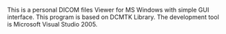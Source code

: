 This is a personal DICOM files Viewer for MS Windows with simple GUI interface. This program is based on DCMTK Library. The development tool is Microsoft Visual Studio 2005.